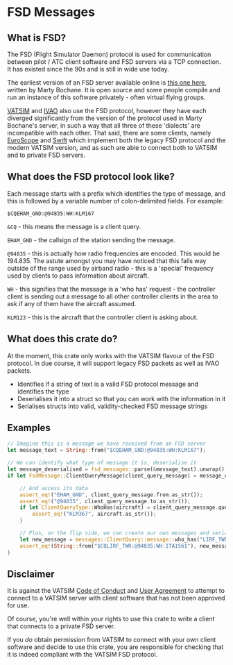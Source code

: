 # FSD Messages

## What is FSD?

The FSD (Flight Simulator Daemon) protocol is used for communication between pilot / ATC
client software and FSD servers via a TCP connection. It has existed since the 90s and
is still in wide use today.

The earliest version of an FSD server available online is [this one here](https://github.com/kuroneko/fsd),
written by Marty Bochane. It is open source and some people compile and run an instance of
this software privately - often virtual flying groups.

[VATSIM](https://www.vatsim.net/) and [IVAO](https://www.ivao.aero/) also use the FSD protocol, however they have each diverged significantly from the version of
the protocol used in Marty Bochane's server, in such a way that all three of these 'dialects' are
incompatible with each other. That said, there are some clients, namely [EuroScope](https://www.euroscope.hu/wp/) and [Swift](https://docs.swift-project.org/doku.php?id=start)
which implement both the legacy FSD protocol and the modern VATSIM version, and as such are able to connect both to VATSIM
and to private FSD servers.

## What does the FSD protocol look like?

Each message starts with a prefix which identifies the type of message, and this is followed by a variable number of colon-delimited fields. For example:

`$CQEHAM_GND:@94835:WH:KLM167`

`&CQ` - this means the message is a client query.

`EHAM_GND` - the callsign of the station sending the message.

`@94835` - this is actually how radio frequencies are encoded. This would be 194.835. The astute amongst you may have noticed that this falls way outside of the range
used by airband radio - this is a 'special' frequency used by clients to pass information about aircraft.

`WH` - this signifies that the message is a 'who has' request - the controller client is sending out a message to all other controller clients in the area to ask if any of them have the
aircraft assumed.

`KLM123` - this is the aircraft that the controller client is asking about.


## What does this crate do?

At the moment, this crate only works with the VATSIM flavour of the FSD protocol. In due course, it will support legacy FSD packets as well as IVAO packets.

- Identifies if a string of text is a valid FSD protocol message and identifies the type
- Deserialises it into a struct so that you can work with the information in it
- Serialises structs into valid, validity-checked FSD message strings

## Examples
```Rust
// Imagine this is a message we have received from an FSD server
let message_text = String::from("$CQEHAM_GND:@94835:WH:KLM167");

// We can identify what type of message it is, deserialise it
let message_deserialised = fsd_messages::parse(&message_text).unwrap();
if let FsdMessage::ClientQueryMessage(client_query_message) = message_deserialised {

    // And access its data
    assert_eq!("EHAM_GND", client_query_message.from.as_str());
    assert_eq!("@94835", client_query_message.to.as_str());
    if let ClientQueryType::WhoHas(aircraft) = client_query_message.query_type {
        assert_eq!("KLM367", aircraft.as_str());
    }

    // Plus, on the flip side, we can create our own messages and serialise them
    let new_message = messages::ClientQuery::message::who_has("LIRF_TWR", "@94835", "ITA1561");
    assert_eq!(String::from("$CQLIRF_TWR:@94835:WH:ITA1561"), new_message.to_string());
}
```


## Disclaimer
 
It is against the VATSIM [Code of Conduct](https://vatsim.net/docs/policy/code-of-conduct) and
[User Agreement](https://cdn.vatsim.net/policy-documents/User_Agreement_v1.2.pdf) to attempt to connect to a VATSIM server
with client software that has not been approved for use.
 
Of course, you're well within your rights to use this crate to write a client that connects to a private FSD server.
 
If you _do_ obtain permission from VATSIM to connect with your own client software and decide to use this crate, you are 
responsible for checking that it is indeed compliant with the VATSIM FSD protocol.
